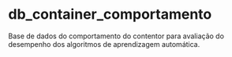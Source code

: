 # db_container_comportamento
Base de dados do comportamento do contentor para avaliação do desempenho dos algoritmos de aprendizagem automática.

